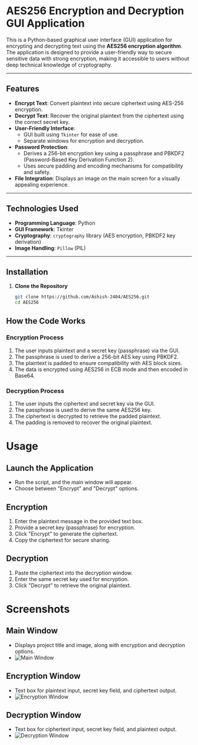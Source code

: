 # AES256 Encryption and Decryption GUI Application

This is a Python-based graphical user interface (GUI) application for encrypting and decrypting text using the **AES256 encryption algorithm**. The application is designed to provide a user-friendly way to secure sensitive data with strong encryption, making it accessible to users without deep technical knowledge of cryptography.

---

## **Features**
- **Encrypt Text**: Convert plaintext into secure ciphertext using AES-256 encryption.
- **Decrypt Text**: Recover the original plaintext from the ciphertext using the correct secret key.
- **User-Friendly Interface**:
  - GUI built using `Tkinter` for ease of use.
  - Separate windows for encryption and decryption.
- **Password Protection**:
  - Derives a 256-bit encryption key using a passphrase and PBKDF2 (Password-Based Key Derivation Function 2).
  - Uses secure padding and encoding mechanisms for compatibility and safety.
- **File Integration**: Displays an image on the main screen for a visually appealing experience.

---

## **Technologies Used**
- **Programming Language**: Python
- **GUI Framework**: Tkinter
- **Cryptography**: `cryptography` library (AES encryption, PBKDF2 key derivation)
- **Image Handling**: `Pillow` (PIL)

---

## **Installation**

1. **Clone the Repository**
   ```bash
   git clone https://github.com/Ashish-2404/AES256.git
   cd AES256


## How the Code Works

### Encryption Process
1. The user inputs plaintext and a secret key (passphrase) via the GUI.
2. The passphrase is used to derive a 256-bit AES key using PBKDF2.
3. The plaintext is padded to ensure compatibility with AES block sizes.
4. The data is encrypted using AES256 in ECB mode and then encoded in Base64.

### Decryption Process
1. The user inputs the ciphertext and secret key via the GUI.
2. The passphrase is used to derive the same AES256 key.
3. The ciphertext is decrypted to retrieve the padded plaintext.
4. The padding is removed to recover the original plaintext.

# Usage

## Launch the Application
- Run the script, and the main window will appear.
- Choose between "Encrypt" and "Decrypt" options.

## Encryption
1. Enter the plaintext message in the provided text box.
2. Provide a secret key (passphrase) for encryption.
3. Click "Encrypt" to generate the ciphertext.
4. Copy the ciphertext for secure sharing.

## Decryption
1. Paste the ciphertext into the decryption window.
2. Enter the same secret key used for encryption.
3. Click "Decrypt" to retrieve the original plaintext.

# Screenshots

## Main Window
- Displays project title and image, along with encryption and decryption options.
- ![Main Window](images/Main%20Window.png)

## Encryption Window
- Text box for plaintext input, secret key field, and ciphertext output.
- ![Encryption Window](images/Encryption%20Window.png)

## Decryption Window
- Text box for ciphertext input, secret key field, and plaintext output.
- ![Decryption Window](images/Decryption%20Window.png)


